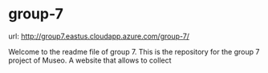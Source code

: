 # group-7
url: http://group7.eastus.cloudapp.azure.com/group-7/

Welcome to the readme file of group 7. This is the repository for the group 7 project of Museo. A website that allows to collect 

